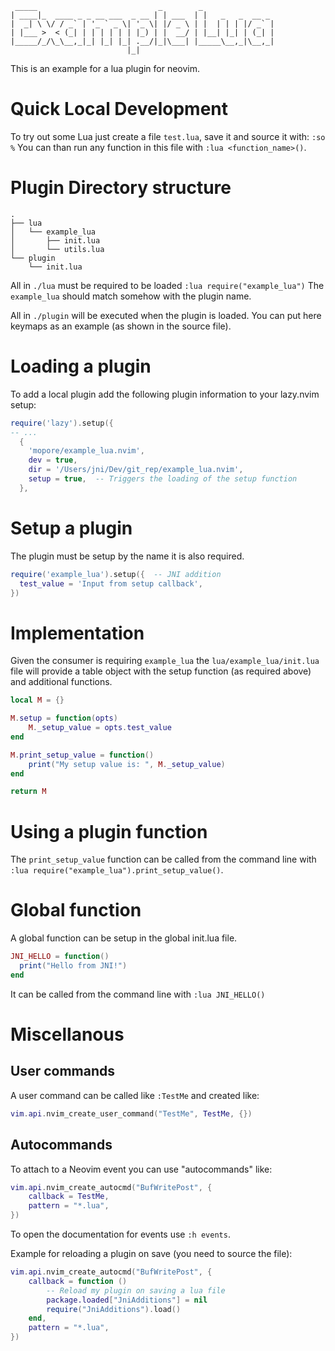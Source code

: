 ```
 _____                           _        _                
| ____|_  ____ _ _ __ ___  _ __ | | ___  | |   _   _  __ _ 
|  _| \ \/ / _` | '_ ` _ \| '_ \| |/ _ \ | |  | | | |/ _` |
| |___ >  < (_| | | | | | | |_) | |  __/ | |__| |_| | (_| |
|_____/_/\_\__,_|_| |_| |_| .__/|_|\___| |_____\__,_|\__,_|
                          |_|                              
```
This is an example for a lua plugin for neovim.

# Quick Local Development
To try out some Lua just create a file `test.lua`, save it and source it with:
`:so %`
You can than run any function in this file with `:lua <function_name>()`.


# Plugin Directory structure
```
.
├── lua
│   └── example_lua
│       ├── init.lua
│       └── utils.lua
└── plugin
    └── init.lua
```

All in `./lua` must be required to be loaded `:lua require("example_lua")`
The `example_lua` should match somehow with the plugin name.

All in `./plugin` will be executed when the plugin is loaded.
You can put here keymaps as an example (as shown in the source file).


# Loading a plugin
To add a local plugin add the following plugin information to your lazy.nvim 
setup:

```lua
require('lazy').setup({
-- ...
  {
    'mopore/example_lua.nvim',
    dev = true,
    dir = '/Users/jni/Dev/git_rep/example_lua.nvim',
    setup = true,  -- Triggers the loading of the setup function
  },
```


# Setup a plugin
The plugin must be setup by the name it is also required.

```lua
require('example_lua').setup({  -- JNI addition
  test_value = 'Input from setup callback',
})
```


# Implementation
Given the consumer is requiring `example_lua` the `lua/example_lua/init.lua` 
file will provide a table object with the setup function (as required above) 
and additional functions.

```lua
local M = {}

M.setup = function(opts)
    M._setup_value = opts.test_value
end

M.print_setup_value = function()
    print("My setup value is: ", M._setup_value)
end

return M
```


# Using a plugin function
The `print_setup_value` function can be called from the command line with 
`:lua require("example_lua").print_setup_value()`.


# Global function
A global function can be setup in the global init.lua file.

```lua
JNI_HELLO = function()
  print("Hello from JNI!")
end
```

It can be called from the command line with `:lua JNI_HELLO()`

# Miscellanous

## User commands
A user command can be called like `:TestMe` and created like:
```lua
vim.api.nvim_create_user_command("TestMe", TestMe, {})
```

## Autocommands
To attach to a Neovim event you can use "autocommands" like:
```lua
vim.api.nvim_create_autocmd("BufWritePost", {
    callback = TestMe,
    pattern = "*.lua",
})
```
To open the documentation for events use `:h events`.

Example for reloading a plugin on save (you need to source the file):
```lua
vim.api.nvim_create_autocmd("BufWritePost", {
    callback = function ()
        -- Reload my plugin on saving a lua file
        package.loaded["JniAdditions"] = nil
        require("JniAdditions").load()
    end,
    pattern = "*.lua",
})
```

